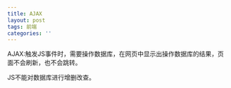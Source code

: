 ```yaml
---
title: AJAX
layout: post
tags: 前端
categories: ''
---
```


AJAX:触发JS事件时，需要操作数据库，在网页中显示出操作数据库的结果，页面不会刷新，也不会跳转。 

JS不能对数据库进行增删改查。
